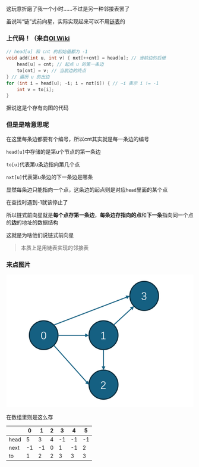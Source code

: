 这玩意折磨了我一个小时……不过是另一种邻接表罢了

虽说叫“链”式前向星，实际实现起来可以不用[链表](把它们链在一起.md)的

### 上代码！（来自[OI Wiki](https://oi-wiki.org/graph/save/#%E9%93%BE%E5%BC%8F%E5%89%8D%E5%90%91%E6%98%9F)
```C++
// head[u] 和 cnt 的初始值都为 -1 
void add(int u, int v) { nxt[++cnt] = head[u]; // 当前边的后继 
    head[u] = cnt; // 起点 u 的第一条边 
    to[cnt] = v; // 当前边的终点 
} // 遍历 u 的出边 
for (int i = head[u]; ~i; i = nxt[i]) { // ~i 表示 i != -1 
    int v = to[i]; 
}
```

据说这是个存有向图的代码
### 但是是啥意思呢

在这里每条边都要有个编号，所以cnt其实就是每一条边的编号

`head[u]`中存储的是第u个节点的第一条边

`to[u]`代表第u条边指向第几个点

`nxt[u]`代表第u条边的下一条边是哪条

显然每条边只能指向一个点，这条边的起点则是对应`head`里面的某个点

在查找时遇到-1就该停止了

所以链式前向星就是**每个点存第一条边**，**每条边存指向的点**和**下一条**指向同一个点的**边**的地址的数据结构

这就是为啥他们说链式前向星
>本质上是用链表实现的邻接表


### 来点图片
![一个图](../../images/一个图.png)

在数组里则是这么存

|      | 0   | 1   | 2   | 3   | 4   | 5   |
| ---- | --- | --- | --- | --- | --- | --- |
| head | 5   | 3   | 4   | -1  | -1  | -1  |
| next | -1  | -1  | 0   | 1   | -1  | 2   |
| to   | 1   | 2   | 2   | 3   | 3   | 3   |
